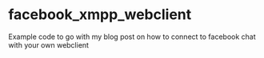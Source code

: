 facebook_xmpp_webclient
=======================

Example code to go with my blog post on how to connect to facebook chat with your own webclient
